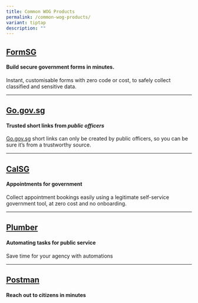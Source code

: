 ```yaml
---
title: Common WOG Products
permalink: /common-wog-products/
variant: tiptap
description: ""
---
```

<h2><a href="https://form.gov.sg" rel="noopener nofollow" target="_blank">FormSG</a></h2>
<h4><strong>Build secure government forms in minutes.</strong></h4>
<p>Instant, customisable forms with zero code or cost, to safely collect
classified and sensitive data.</p>
<hr>
<h2><a href="https://go.gov.sg" rel="noopener nofollow" target="_blank">Go.gov.sg</a></h2>
<h4><strong>Trusted short links from <em>public officers</em></strong></h4>
<p><a href="http://Go.gov.sg" rel="noopener noreferrer nofollow" target="_blank">Go.gov.sg</a> short
links can only be created by public officers, so you can be sure it’s from
a trustworthy source.</p>
<hr>
<h2><a href="https://cal.gov.sg" rel="noopener nofollow" target="_blank">CalSG</a></h2>
<p></p>
<h4><strong>Appointments for government</strong></h4>
<p>Collect appointment bookings easily using a legitimate self-service government
tool, at zero cost and no onboarding.</p>
<hr>
<h2><a href="https://plumber.gov.sg" rel="noopener nofollow" target="_blank">Plumber</a></h2>
<h4><strong>Automating tasks for public service</strong></h4>
<p>Save time for your agency with automations</p>
<hr>
<h2><a href="https://postman.gov.sg" rel="noopener nofollow" target="_blank">Postman</a></h2>
<h4><strong>Reach out to citizens in minutes</strong></h4>
<p></p>